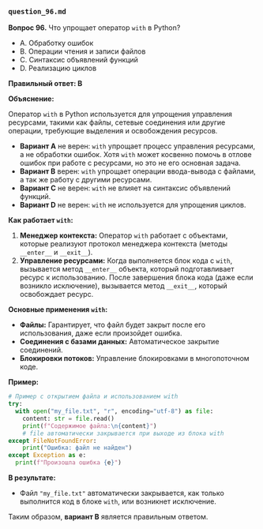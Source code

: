 ### `question_96.md`

**Вопрос 96.** Что упрощает оператор `with` в Python?

- A. Обработку ошибок
- B. Операции чтения и записи файлов
- C. Синтаксис объявлений функций
- D. Реализацию циклов

**Правильный ответ: B**

**Объяснение:**

Оператор `with` в Python используется для упрощения управления ресурсами, такими как файлы, сетевые соединения или другие операции, требующие выделения и освобождения ресурсов.

*   **Вариант A** не верен:  `with` упрощает процесс управления ресурсами, а не обработки ошибок. Хотя `with` может косвенно помочь в отлове ошибок при работе с ресурсами, но это не его основная задача.
*   **Вариант B** верен:  `with` упрощает операции ввода-вывода с файлами, а так же работу с другими ресурсами.
*   **Вариант C** не верен:  `with` не влияет на синтаксис объявлений функций.
*   **Вариант D** не верен:  `with` не используется для упрощения циклов.

**Как работает `with`:**

1.  **Менеджер контекста:** Оператор `with` работает с объектами, которые реализуют протокол менеджера контекста (методы `__enter__` и `__exit__`).
2.  **Управление ресурсами:**  Когда выполняется блок кода с `with`, вызывается метод `__enter__` объекта, который подготавливает ресурс к использованию. После завершения блока кода (даже если возникло исключение), вызывается метод `__exit__`, который освобождает ресурс.

**Основные применения `with`:**

*   **Файлы:** Гарантирует, что файл будет закрыт после его использования, даже если произойдет ошибка.
*   **Соединения с базами данных:** Автоматическое закрытие соединений.
*   **Блокировки потоков:** Управление блокировками в многопоточном коде.

**Пример:**

```python
# Пример с открытием файла и использованием with
try:
  with open("my_file.txt", "r", encoding="utf-8") as file:
    content: str = file.read()
    print(f"Содержимое файла:\n{content}")
    # file автоматически закрывается при выходе из блока with
except FileNotFoundError:
    print("Ошибка: файл не найден")
except Exception as e:
  print(f"Произошла ошибка {e}")
```
**В результате:**
*   Файл `"my_file.txt"` автоматически закрывается, как только выполнится код в блоке `with`, или возникнет исключение.

Таким образом, **вариант B** является правильным ответом.
